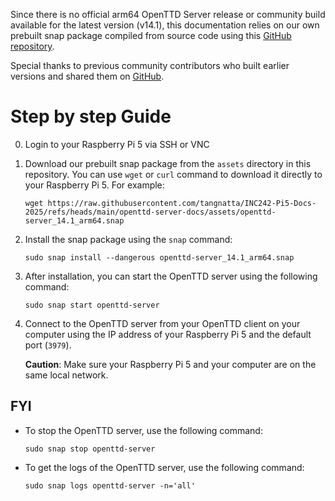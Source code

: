 Since there is no official arm64 OpenTTD Server release or community build available for the latest version (v14.1), this documentation relies on our own prebuilt snap package compiled from source code using this [GitHub repository](https://github.com/tangnatta/openttd-server/).

Special thanks to previous community contributors who built earlier versions and shared them on [GitHub](https://github.com/zoltantamasvajda/openttd-server).

# Step by step Guide

0. Login to your Raspberry Pi 5 via SSH or VNC
1. Download our prebuilt snap package from the `assets` directory in this repository. You can use `wget` or `curl` command to download it directly to your Raspberry Pi 5.
   For example:
   ```
   wget https://raw.githubusercontent.com/tangnatta/INC242-Pi5-Docs-2025/refs/heads/main/openttd-server-docs/assets/openttd-server_14.1_arm64.snap
   ```
2. Install the snap package using the `snap` command:
   ```
   sudo snap install --dangerous openttd-server_14.1_arm64.snap
   ```
3. After installation, you can start the OpenTTD server using the following command:
   ```
   sudo snap start openttd-server
   ```
4. Connect to the OpenTTD server from your OpenTTD client on your computer using the IP address of your Raspberry Pi 5 and the default port (`3979`).

   **Caution**: Make sure your Raspberry Pi 5 and your computer are on the same local network.

## FYI

- To stop the OpenTTD server, use the following command:
  ```
  sudo snap stop openttd-server
  ```
- To get the logs of the OpenTTD server, use the following command:
  ```
  sudo snap logs openttd-server -n='all'
  ```
